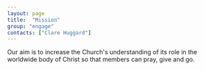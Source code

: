 ```yaml
---
layout: page
title:  "Mission"
group: "engage"
contacts: ["Clare Huggard"]
---
```


Our aim is to increase the Church's understanding of its role in the worldwide body of Christ so that members can pray, give and go.
